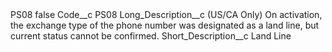<?xml version="1.0" encoding="UTF-8"?>
<CustomMetadata xmlns="http://soap.sforce.com/2006/04/metadata" xmlns:xsi="http://www.w3.org/2001/XMLSchema-instance" xmlns:xsd="http://www.w3.org/2001/XMLSchema">
    <label>PS08</label>
    <protected>false</protected>
    <values>
        <field>Code__c</field>
        <value xsi:type="xsd:string">PS08</value>
    </values>
    <values>
        <field>Long_Description__c</field>
        <value xsi:type="xsd:string">(US/CA Only) On activation, the exchange type of the phone number was designated as a land line, but current status cannot be confirmed.</value>
    </values>
    <values>
        <field>Short_Description__c</field>
        <value xsi:type="xsd:string">Land Line</value>
    </values>
</CustomMetadata>
